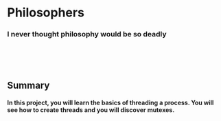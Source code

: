 # Philosophers
### I never thought philosophy would be so deadly
<br/><br/><br/>

## Summary
#### In this project, you will learn the basics of threading a process. You will see how to create threads and you will discover mutexes.
<br/><br/><br/>
